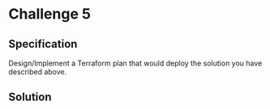 # Challenge 5

## Specification

Design/Implement a Terraform plan that would deploy the solution you have described above.

## Solution


